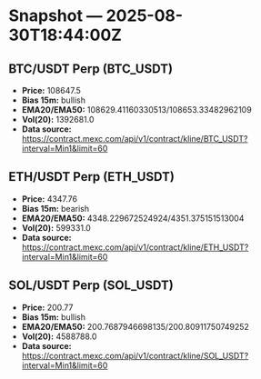 # Snapshot — 2025-08-30T18:44:00Z

## BTC/USDT Perp (BTC_USDT)
- **Price:** 108647.5
- **Bias 15m:** bullish
- **EMA20/EMA50:** 108629.41160330513/108653.33482962109
- **Vol(20):** 1392681.0
- **Data source:** https://contract.mexc.com/api/v1/contract/kline/BTC_USDT?interval=Min1&limit=60

## ETH/USDT Perp (ETH_USDT)
- **Price:** 4347.76
- **Bias 15m:** bearish
- **EMA20/EMA50:** 4348.229672524924/4351.375151513004
- **Vol(20):** 599331.0
- **Data source:** https://contract.mexc.com/api/v1/contract/kline/ETH_USDT?interval=Min1&limit=60

## SOL/USDT Perp (SOL_USDT)
- **Price:** 200.77
- **Bias 15m:** bullish
- **EMA20/EMA50:** 200.7687946698135/200.80911750749252
- **Vol(20):** 4588788.0
- **Data source:** https://contract.mexc.com/api/v1/contract/kline/SOL_USDT?interval=Min1&limit=60
